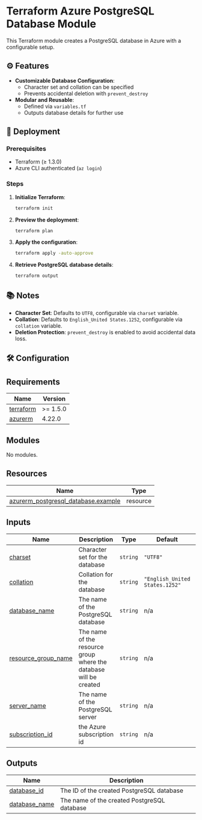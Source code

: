 # Terraform Azure PostgreSQL Database Module

This Terraform module creates a PostgreSQL database in Azure with a configurable setup.

## ⚙️ Features
- **Customizable Database Configuration**:
  - Character set and collation can be specified
  - Prevents accidental deletion with `prevent_destroy`
- **Modular and Reusable**:
  - Defined via `variables.tf`
  - Outputs database details for further use

## 🚀 Deployment

### Prerequisites
- Terraform (≥ 1.3.0)
- Azure CLI authenticated (`az login`)

### Steps
1. **Initialize Terraform**:
    ```bash
    terraform init
    ```
2. **Preview the deployment**:
    ```bash
    terraform plan
    ```
3. **Apply the configuration**:
    ```bash
    terraform apply -auto-approve
    ```
4. **Retrieve PostgreSQL database details**:
    ```bash
    terraform output
    ```

## 📚 Notes
- **Character Set**: Defaults to `UTF8`, configurable via `charset` variable.
- **Collation**: Defaults to `English_United States.1252`, configurable via `collation` variable.
- **Deletion Protection**: `prevent_destroy` is enabled to avoid accidental data loss.

## 🛠 Configuration

<!-- BEGIN_TF_DOCS -->
## Requirements

| Name | Version |
|------|---------|
| <a name="requirement_terraform"></a> [terraform](#requirement\_terraform) | >= 1.5.0 |
| <a name="requirement_azurerm"></a> [azurerm](#requirement\_azurerm) | 4.22.0 |

## Modules

No modules.

## Resources

| Name | Type |
|------|------|
| [azurerm_postgresql_database.example](https://registry.terraform.io/providers/hashicorp/azurerm/4.22.0/docs/resources/postgresql_database) | resource |

## Inputs

| Name | Description | Type | Default | Required |
|------|-------------|------|---------|:--------:|
| <a name="input_charset"></a> [charset](#input\_charset) | Character set for the database | `string` | `"UTF8"` | no |
| <a name="input_collation"></a> [collation](#input\_collation) | Collation for the database | `string` | `"English_United States.1252"` | no |
| <a name="input_database_name"></a> [database\_name](#input\_database\_name) | The name of the PostgreSQL database | `string` | n/a | yes |
| <a name="input_resource_group_name"></a> [resource\_group\_name](#input\_resource\_group\_name) | The name of the resource group where the database will be created | `string` | n/a | yes |
| <a name="input_server_name"></a> [server\_name](#input\_server\_name) | The name of the PostgreSQL server | `string` | n/a | yes |
| <a name="input_subscription_id"></a> [subscription\_id](#input\_subscription\_id) | the Azure subscription id | `string` | n/a | yes |

## Outputs

| Name | Description |
|------|-------------|
| <a name="output_database_id"></a> [database\_id](#output\_database\_id) | The ID of the created PostgreSQL database |
| <a name="output_database_name"></a> [database\_name](#output\_database\_name) | The name of the created PostgreSQL database |
<!-- END_TF_DOCS -->